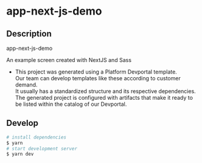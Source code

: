 # app-next-js-demo

## Description

app-next-js-demo


An example screen created with NextJS and Sass

- This project was generated using a Platform Devportal template. <br>
Our team can develop templates like these according to customer demand. <br>
It usually has a standardized structure and its respective dependencies. <br>
The generated project is configured with artifacts that make it ready to be listed within the catalog of our Devportal.

## Develop

```bash
# install dependencies
$ yarn
# start development server
$ yarn dev
```
